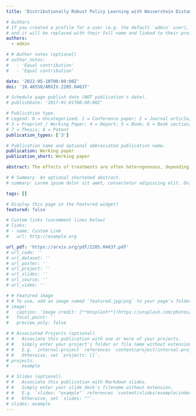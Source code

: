 ```yaml
---
title: 'Distributionally Robust Policy Learning with Wasserstein Distance'

# Authors
# If you created a profile for a user (e.g. the default `admin` user), write the username (folder name) here
# and it will be replaced with their full name and linked to their profile.
authors:
  - admin

# # Author notes (optional)
# author_notes:
#   - 'Equal contribution'
#   - 'Equal contribution'

date: '2022-05-10T00:00:00Z'
doi: '10.48550/ARXIV.2205.04637'

# Schedule page publish date (NOT publication's date).
# publishDate: '2017-01-01T00:00:00Z'

# Publication type.
# Legend: 0 = Uncategorized; 1 = Conference paper; 2 = Journal article;
# 3 = Preprint / Working Paper; 4 = Report; 5 = Book; 6 = Book section;
# 7 = Thesis; 8 = Patent
publication_types: ['3']

# Publication name and optional abbreviated publication name.
publication: Working paper
publication_short: Working paper

abstract: The effects of treatments are often heterogeneous, depending on the observable characteristics, and it is necessary to exploit such heterogeneity to devise individualized treatment rules (ITRs). Existing estimation methods of such ITRs assume that the available experimental or observational data are derived from the target population in which the estimated policy is implemented. However, this assumption often fails in practice because of limited useful data. In this case, policymakers must rely on the data generated in the source population, which differs from the target population. Unfortunately, existing estimation methods do not necessarily work as expected in the new setting, and strategies that can achieve a reasonable goal in such a situation are required. This study examines the application of distributionally robust optimization (DRO), which formalizes an ambiguity about the target population and adapts to the worst-case scenario in the set. It is shown that DRO with Wasserstein distance-based characterization of ambiguity provides simple intuitions and a simple estimation method. I then develop an estimator for the distributionally robust ITR and evaluate its theoretical performance. An empirical application shows that the proposed approach outperforms the naive approach in the target population.

# # Summary. An optional shortened abstract.
# summary: Lorem ipsum dolor sit amet, consectetur adipiscing elit. Duis posuere tellus ac convallis placerat. Proin tincidunt magna sed ex sollicitudin condimentum.

tags: []

# Display this page in the Featured widget?
featured: false

# Custom links (uncomment lines below)
# links:
# - name: Custom Link
#   url: http://example.org

url_pdf: 'https://arxiv.org/pdf/2205.04637.pdf'
# url_code: ''
# url_dataset: ''
# url_poster: ''
# url_project: ''
# url_slides: ''
# url_source: ''
# url_video: ''

# # Featured image
# # To use, add an image named `featured.jpg/png` to your page's folder.
# image:
#   caption: 'Image credit: [**Unsplash**](https://unsplash.com/photos/pLCdAaMFLTE)'
#   focal_point: ''
#   preview_only: false

# # Associated Projects (optional).
# #   Associate this publication with one or more of your projects.
# #   Simply enter your project's folder or file name without extension.
# #   E.g. `internal-project` references `content/project/internal-project/index.md`.
# #   Otherwise, set `projects: []`.
# projects:
#   - example

# # Slides (optional).
# #   Associate this publication with Markdown slides.
# #   Simply enter your slide deck's filename without extension.
# #   E.g. `slides: "example"` references `content/slides/example/index.md`.
# #   Otherwise, set `slides: ""`.
# slides: example
---
```

